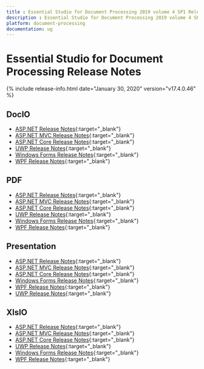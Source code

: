 ```yaml
---
title : Essential Studio for Document Processing 2019 volume 4 SP1 Release Notes  
description : Essential Studio for Document Processing 2019 volume 4 SP1 Release Notes  
platform: document-processing
documentation: ug
---
```


# Essential Studio for Document Processing  Release Notes  

{% include release-info.html date="January 30, 2020" version="v17.4.0.46" %} 

## DocIO

* [ASP.NET Release Notes](/aspnet/release-notes/v17.4.0.46#docio){:target="_blank"}
* [ASP.NET MVC Release Notes](/aspnetmvc/release-notes/v17.4.0.46#docio){:target="_blank"}
* [ASP.NET Core Release Notes](/aspnet-core/release-notes/v17.4.0.46#docio){:target="_blank"}
* [UWP Release Notes](/uwp/release-notes/v17.4.0.46#docio){:target="_blank"}
* [Windows Forms Release Notes](/windowsforms/release-notes/v17.4.0.46#docio){:target="_blank"}
* [WPF Release Notes](/wpf/release-notes/v17.4.0.46#docio){:target="_blank"}


## PDF

* [ASP.NET Release Notes](/aspnet/release-notes/v17.4.0.46#pdf){:target="_blank"}
* [ASP.NET MVC Release Notes](/aspnetmvc/release-notes/v17.4.0.46#pdf){:target="_blank"}
* [ASP.NET Core Release Notes](/aspnet-core/release-notes/v17.4.0.46#pdf){:target="_blank"}
* [UWP Release Notes](/uwp/release-notes/v17.4.0.46#pdf){:target="_blank"}
* [Windows Forms Release Notes](/windowsforms/release-notes/v17.4.0.46#pdf){:target="_blank"}
* [WPF Release Notes](/wpf/release-notes/v17.4.0.46#pdf){:target="_blank"}


## Presentation

* [ASP.NET Release Notes](/aspnet/release-notes/v17.4.0.46#presentation){:target="_blank"}
* [ASP.NET MVC Release Notes](/aspnetmvc/release-notes/v17.4.0.46#presentation){:target="_blank"}
* [ASP.NET Core Release Notes](/aspnet-core/release-notes/v17.4.0.46#presentation){:target="_blank"}
* [Windows Forms Release Notes](/windowsforms/release-notes/v17.4.0.46#presentation){:target="_blank"}
* [WPF Release Notes](/wpf/release-notes/v17.4.0.46#presentation){:target="_blank"}
* [UWP Release Notes](/uwp/release-notes/v17.4.0.46#presentation){:target="_blank"}


## XlsIO

* [ASP.NET Release Notes](/aspnet/release-notes/v17.4.0.46#xlsio){:target="_blank"}
* [ASP.NET MVC Release Notes](/aspnetmvc/release-notes/v17.4.0.46#xlsio){:target="_blank"}
* [ASP.NET Core Release Notes](/aspnet-core/release-notes/v17.4.0.46#xlsio){:target="_blank"}
* [UWP Release Notes](/uwp/release-notes/v17.4.0.46#xlsio){:target="_blank"}
* [Windows Forms Release Notes](/windowsforms/release-notes/v17.4.0.46#xlsio){:target="_blank"}
* [WPF Release Notes](/wpf/release-notes/v17.4.0.46#xlsio){:target="_blank"}